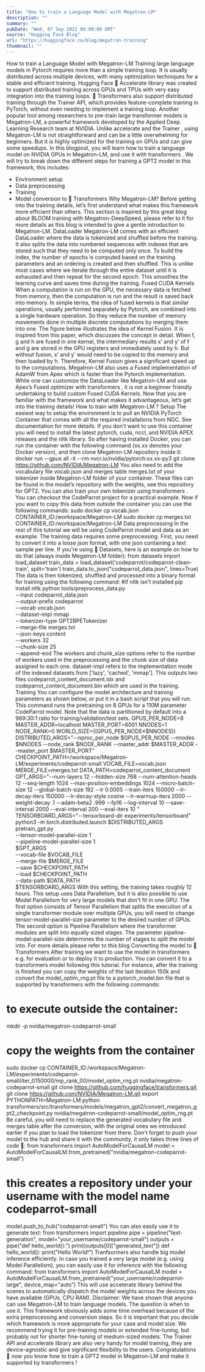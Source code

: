 ```yaml
---
title: "How to train a Language Model with Megatron-LM"
description: ""
summary: ""
pubDate: "Wed, 07 Sep 2022 00:00:00 GMT"
source: "Hugging Face Blog"
url: "https://huggingface.co/blog/megatron-training"
thumbnail: ""
---
```


How to train a Language Model with Megatron-LM
Training large language models in Pytorch requires more than a simple training loop. It is usually distributed across multiple devices, with many optimization techniques for a stable and efficient training. Hugging Face 🤗 Accelerate library was created to support distributed training across GPUs and TPUs with very easy integration into the training loops. 🤗 Transformers also support distributed training through the Trainer API, which provides feature-complete training in PyTorch, without even needing to implement a training loop.
Another popular tool among researchers to pre-train large transformer models is Megatron-LM, a powerful framework developed by the Applied Deep Learning Research team at NVIDIA. Unlike accelerate
and the Trainer
, using Megatron-LM is not straightforward and can be a little overwhelming for beginners. But it is highly optimized for the training on GPUs and can give some speedups. In this blogpost, you will learn how to train a language model on NVIDIA GPUs in Megatron-LM, and use it with transformers
.
We will try to break down the different steps for training a GPT2 model in this framework, this includes:
- Environment setup
- Data preprocessing
- Training
- Model conversion to 🤗 Transformers
Why Megatron-LM?
Before getting into the training details, let’s first understand what makes this framework more efficient than others. This section is inspired by this great blog about BLOOM training with Megatron-DeepSpeed, please refer to it for more details as this blog is intended to give a gentle introduction to Megatron-LM.
DataLoader
Megatron-LM comes with an efficient DataLoader where the data is tokenized and shuffled before the training. It also splits the data into numbered sequences with indexes that are stored such that they need to be computed only once. To build the index, the number of epochs is computed based on the training parameters and an ordering is created and then shuffled. This is unlike most cases where we iterate through the entire dataset until it is exhausted and then repeat for the second epoch. This smoothes the learning curve and saves time during the training.
Fused CUDA Kernels
When a computation is run on the GPU, the necessary data is fetched from memory, then the computation is run and the result is saved back into memory. In simple terms, the idea of fused kernels is that similar operations, usually performed separately by Pytorch, are combined into a single hardware operation. So they reduce the number of memory movements done in multiple discrete computations by merging them into one. The figure below illustrates the idea of Kernel Fusion. It is inspired from this paper, which discusses the concept in detail.
When f, g and h are fused in one kernel, the intermediary results x’ and y’ of f and g are stored in the GPU registers and immediately used by h. But without fusion, x’ and y’ would need to be copied to the memory and then loaded by h. Therefore, Kernel Fusion gives a significant speed up to the computations. Megatron-LM also uses a Fused implementation of AdamW from Apex which is faster than the Pytorch implementation.
While one can customize the DataLoader like Megatron-LM and use Apex’s Fused optimizer with transformers
, it is not a beginner friendly undertaking to build custom Fused CUDA Kernels.
Now that you are familiar with the framework and what makes it advantageous, let’s get into the training details!
How to train with Megatron-LM ?
Setup
The easiest way to setup the environment is to pull an NVIDIA PyTorch Container that comes with all the required installations from NGC. See documentation for more details. If you don't want to use this container you will need to install the latest pytorch, cuda, nccl, and NVIDIA APEX releases and the nltk
library.
So after having installed Docker, you can run the container with the following command (xx.xx
denotes your Docker version), and then clone Megatron-LM repository inside it:
docker run --gpus all -it --rm nvcr.io/nvidia/pytorch:xx.xx-py3
git clone https://github.com/NVIDIA/Megatron-LM
You also need to add the vocabulary file vocab.json
and merges table merges.txt
of your tokenizer inside Megatron-LM folder of your container. These files can be found in the model’s repository with the weights, see this repository for GPT2. You can also train your own tokenizer using transformers
. You can checkout the CodeParrot project for a practical example.
Now if you want to copy this data from outside the container you can use the following commands:
sudo docker cp vocab.json CONTAINER_ID:/workspace/Megatron-LM
sudo docker cp merges.txt CONTAINER_ID:/workspace/Megatron-LM
Data preprocessing
In the rest of this tutorial we will be using CodeParrot model and data as an example.
The training data requires some preprocessing. First, you need to convert it into a loose json format, with one json containing a text sample per line. If you're using 🤗 Datasets, here is an example on how to do that (always inside Megatron-LM folder):
from datasets import load_dataset
train_data = load_dataset('codeparrot/codeparrot-clean-train', split='train')
train_data.to_json("codeparrot_data.json", lines=True)
The data is then tokenized, shuffled and processed into a binary format for training using the following command:
#if nltk isn't installed
pip install nltk
python tools/preprocess_data.py \
--input codeparrot_data.json \
--output-prefix codeparrot \
--vocab vocab.json \
--dataset-impl mmap \
--tokenizer-type GPT2BPETokenizer \
--merge-file merges.txt \
--json-keys content \
--workers 32 \
--chunk-size 25 \
--append-eod
The workers
and chunk_size
options refer to the number of workers used in the preprocessing and the chunk size of data assigned to each one. dataset-impl
refers to the implementation mode of the indexed datasets from ['lazy', 'cached', 'mmap'].
This outputs two files codeparrot_content_document.idx
and codeparrot_content_document.bin
which are used in the training.
Training
You can configure the model architecture and training parameters as shown below, or put it in a bash script that you will run. This command runs the pretraining on 8 GPUs for a 110M parameter CodeParrot model. Note that the data is partitioned by default into a 969:30:1 ratio for training/validation/test sets.
GPUS_PER_NODE=8
MASTER_ADDR=localhost
MASTER_PORT=6001
NNODES=1
NODE_RANK=0
WORLD_SIZE=$(($GPUS_PER_NODE*$NNODES))
DISTRIBUTED_ARGS="--nproc_per_node $GPUS_PER_NODE --nnodes $NNODES --node_rank $NODE_RANK --master_addr $MASTER_ADDR --master_port $MASTER_PORT"
CHECKPOINT_PATH=/workspace/Megatron-LM/experiments/codeparrot-small
VOCAB_FILE=vocab.json
MERGE_FILE=merges.txt
DATA_PATH=codeparrot_content_document
GPT_ARGS="--num-layers 12
--hidden-size 768
--num-attention-heads 12
--seq-length 1024
--max-position-embeddings 1024
--micro-batch-size 12
--global-batch-size 192
--lr 0.0005
--train-iters 150000
--lr-decay-iters 150000
--lr-decay-style cosine
--lr-warmup-iters 2000
--weight-decay .1
--adam-beta2 .999
--fp16
--log-interval 10
--save-interval 2000
--eval-interval 200
--eval-iters 10
"
TENSORBOARD_ARGS="--tensorboard-dir experiments/tensorboard"
python3 -m torch.distributed.launch $DISTRIBUTED_ARGS \
pretrain_gpt.py \
--tensor-model-parallel-size 1 \
--pipeline-model-parallel-size 1 \
$GPT_ARGS \
--vocab-file $VOCAB_FILE \
--merge-file $MERGE_FILE \
--save $CHECKPOINT_PATH \
--load $CHECKPOINT_PATH \
--data-path $DATA_PATH \
$TENSORBOARD_ARGS
With this setting, the training takes roughly 12 hours.
This setup uses Data Parallelism, but it is also possible to use Model Parallelism for very large models that don't fit in one GPU. The first option consists of Tensor Parallelism that splits the execution of a single transformer module over multiple GPUs, you will need to change tensor-model-parallel-size
parameter to the desired number of GPUs. The second option is Pipeline Parallelism where the transformer modules are split into equally sized stages. The parameter pipeline-model-parallel-size
determines the number of stages to split the model into. For more details please refer to this blog
Converting the model to 🤗 Transformers
After training we want to use the model in transformers
e.g. for evaluation or to deploy it to production. You can convert it to a transformers
model following this tutorial. For instance, after the training is finished you can copy the weights of the last iteration 150k and convert the model_optim_rng.pt
file to a pytorch_model.bin
file that is supported by transformers
with the following commands:
# to execute outside the container:
mkdir -p nvidia/megatron-codeparrot-small
# copy the weights from the container
sudo docker cp CONTAINER_ID:/workspace/Megatron-LM/experiments/codeparrot-small/iter_0150000/mp_rank_00/model_optim_rng.pt nvidia/megatron-codeparrot-small
git clone https://github.com/huggingface/transformers.git
git clone https://github.com/NVIDIA/Megatron-LM.git
export PYTHONPATH=Megatron-LM
python transformers/src/transformers/models/megatron_gpt2/convert_megatron_gpt2_checkpoint.py nvidia/megatron-codeparrot-small/model_optim_rng.pt
Be careful, you will need to replace the generated vocabulary file and merges table after the conversion, with the original ones we introduced earlier if you plan to load the tokenizer from there.
Don't forget to push your model to the hub and share it with the community, it only takes three lines of code 🤗:
from transformers import AutoModelForCausalLM
model = AutoModelForCausalLM.from_pretrained("nvidia/megatron-codeparrot-small")
# this creates a repository under your username with the model name codeparrot-small
model.push_to_hub("codeparrot-small")
You can also easily use it to generate text:
from transformers import pipeline
pipe = pipeline("text-generation", model="your_username/codeparrot-small")
outputs = pipe("def hello_world():")
print(outputs[0]["generated_text"])
def hello_world():
print("Hello World!")
Tranfsormers also handle big model inference efficiently. In case you trained a very large model (e.g. using Model Parallelism), you can easily use it for inference with the following command:
from transformers import AutoModelForCausalLM
model = AutoModelForCausalLM.from_pretrained("your_username/codeparrot-large", device_map="auto")
This will use accelerate library behind the scenes to automatically dispatch the model weights across the devices you have available (GPUs, CPU RAM).
Disclaimer: We have shown that anyone can use Megatron-LM to train language models. The question is when to use it. This framework obviously adds some time overhead because of the extra preprocessing and conversion steps. So it is important that you decide which framework is more appropriate for your case and model size. We recommend trying it for pre-training models or extended fine-tuning, but probably not for shorter fine-tuning of medium-sized models. The Trainer
API and accelerate
library are also very handy for model training, they are device-agnostic and give significant flexibility to the users.
Congratulations 🎉 now you know how to train a GPT2 model in Megatron-LM and make it supported by transformers
!